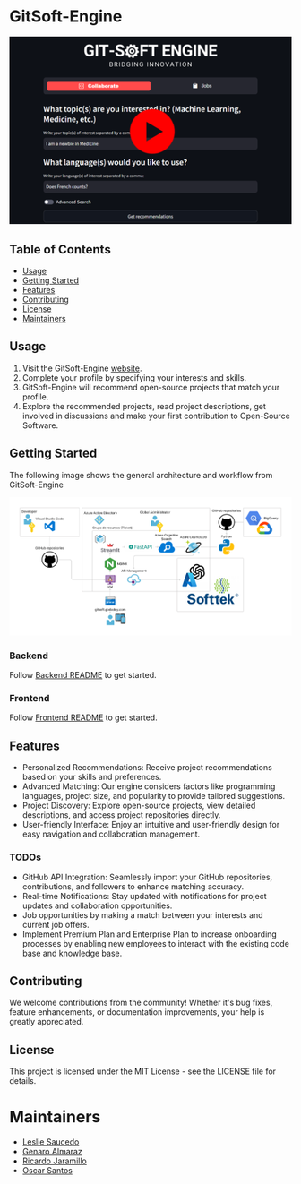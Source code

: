 # GitSoft-Engine

[![Demo](assets/demo.png)](https://youtu.be/HXmkEVnAdEA "Demo")

## Table of Contents

- [Usage](#usage)
- [Getting Started](#getting-started)
- [Features](#features)
- [Contributing](#contributing)
- [License](#license)
- [Maintainers](#maintainers)

## Usage

1. Visit the GitSoft-Engine [website](20.225.244.87:8501/).
2. Complete your profile by specifying your interests and skills.
3. GitSoft-Engine will recommend open-source projects that match your profile.
4. Explore the recommended projects, read project descriptions, get involved in discussions and make your first contribution to Open-Source Software.

## Getting Started

The following image shows the general architecture and workflow from GitSoft-Engine

![](assets/Arquitectura%20Hack%20MTY.png)

### Backend
Follow [Backend README](https://github.com/Ricardo-Jaramillo/GitSoft-Engine) to get started.

### Frontend
Follow [Frontend README](https://github.com/JG-11/GitSoft-Engine-Frontend) to get started.

## Features

* Personalized Recommendations: Receive project recommendations based on your skills and preferences.
* Advanced Matching: Our engine considers factors like programming languages, project size, and popularity to provide tailored suggestions.
* Project Discovery: Explore open-source projects, view detailed descriptions, and access project repositories directly.
* User-friendly Interface: Enjoy an intuitive and user-friendly design for easy navigation and collaboration management.

### TODOs
* GitHub API Integration: Seamlessly import your GitHub repositories, contributions, and followers to enhance matching accuracy.
* Real-time Notifications: Stay updated with notifications for project updates and collaboration opportunities.
* Job opportunities by making a match between your interests and current job offers.
* Implement Premium Plan and Enterprise Plan to increase onboarding processes by enabling new employees to interact with the existing code base and knowledge base.

## Contributing
We welcome contributions from the community! Whether it's bug fixes, feature enhancements, or documentation improvements, your help is greatly appreciated.

## License
This project is licensed under the MIT License - see the LICENSE file for details.

# Maintainers

* [Leslie Saucedo](https://github.com/LeslieSaucedo)
* [Genaro Almaraz](https://github.com/JG-11)
* [Ricardo Jaramillo](https://github.com/Ricardo-Jaramillo)
* [Oscar Santos](https://github.com/OscarSantosMu)
